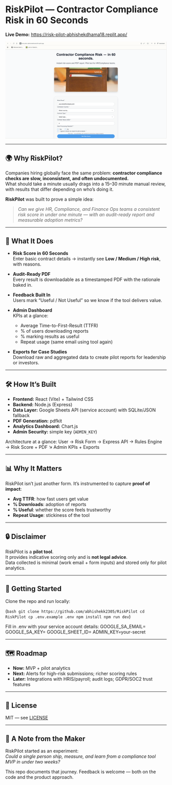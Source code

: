 # RiskPilot — Contractor Compliance Risk in 60 Seconds


**Live Demo:** https://risk-pilot-abhishekdhama18.replit.app/  


![Homepage](./docs/Homepage.png)

---

## 🌍 Why RiskPilot?
Companies hiring globally face the same problem: **contractor compliance checks are slow, inconsistent, and often undocumented.**  
What should take a minute usually drags into a 15–30 minute manual review, with results that differ depending on who’s doing it.

**RiskPilot** was built to prove a simple idea:  
> *Can we give HR, Compliance, and Finance Ops teams a consistent risk score in under one minute — with an audit-ready report and measurable adoption metrics?*  

---

## 🚀 What It Does
- **Risk Score in 60 Seconds**  
  Enter basic contract details → instantly see **Low / Medium / High risk**, with reasons.  

- **Audit-Ready PDF**  
  Every result is downloadable as a timestamped PDF with the rationale baked in.  

- **Feedback Built In**  
  Users mark “Useful / Not Useful” so we know if the tool delivers value.  

- **Admin Dashboard**  
  KPIs at a glance:  
  - Average Time-to-First-Result (TTFR)  
  - % of users downloading reports  
  - % marking results as useful  
  - Repeat usage (same email using tool again)  

- **Exports for Case Studies**  
  Download raw and aggregated data to create pilot reports for leadership or investors.  

---

## 🛠 How It’s Built
- **Frontend:** React (Vite) + Tailwind CSS  
- **Backend:** Node.js (Express)  
- **Data Layer:** Google Sheets API (service account) with SQLite/JSON fallback  
- **PDF Generation:** pdfkit  
- **Analytics Dashboard:** Chart.js  
- **Admin Security:** simple key (`ADMIN_KEY`)  

Architecture at a glance:
User → Risk Form → Express API → Rules Engine → Risk Score + PDF
↘ Admin KPIs + Exports


---

## 📊 Why It Matters
RiskPilot isn’t just another form. It’s instrumented to capture **proof of impact**:

- **Avg TTFR**: how fast users get value  
- **% Downloads**: adoption of reports  
- **% Useful**: whether the score feels trustworthy  
- **Repeat Usage**: stickiness of the tool  


---

## 🔒 Disclaimer
RiskPilot is a **pilot tool**.  
It provides indicative scoring only and is **not legal advice**.  
Data collected is minimal (work email + form inputs) and stored only for pilot analytics.  

---

## 📌 Getting Started

Clone the repo and run locally:

(```bash
git clone https://github.com/abhishekk2305/RiskPilot
cd RiskPilot
cp .env.example .env
npm install
npm run dev```)

Fill in .env with your service account details:
GOOGLE_SA_EMAIL=
GOOGLE_SA_KEY=
GOOGLE_SHEET_ID=
ADMIN_KEY=your-secret

---

## 🗺 Roadmap

- **Now:** MVP + pilot analytics  
- **Next:** Alerts for high-risk submissions; richer scoring rules  
- **Later:** Integrations with HRIS/payroll; audit logs; GDPR/SOC2 trust features  

---

## 📄 License

MIT — see [LICENSE](./LICENSE)

---

## 🙌 A Note from the Maker

RiskPilot started as an experiment:  
*Could a single person ship, measure, and learn from a compliance tool MVP in under two weeks?*  

This repo documents that journey. Feedback is welcome — both on the code and the product approach.


